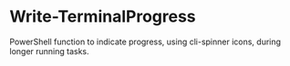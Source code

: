 # Write-TerminalProgress
PowerShell function to indicate progress, using cli-spinner icons, during longer running tasks.

